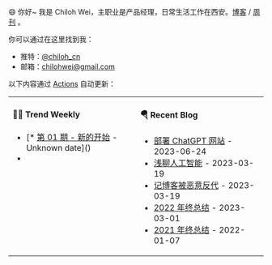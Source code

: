 😄 你好~ 我是 Chiloh Wei，主职业是产品经理，日常生活工作在西安。[博客](https://blog.chiloh.cn) / [周刊](https://weekly.chiloh.cn) 。

你可以通过在这里找到我：

- 推特：[@chiloh_cn](https://twitter.com/chiloh_cn)
- 邮箱：[chilohwei@gmail.com](mailto:chilohwei@gmail.com)

以下内容通过 [Actions](https://github.com/chilohwei/chilohwei/actions) 自动更新：

<table width="960px">
<tr>
<td valign="top" width="50%">

#### 🤾‍♂️ Trend Weekly

<!-- weekly starts -->
* [* [第 01 期 - 新的开始](https://weekly.chiloh.cn/posts/01-新的开始) - Unknown date]()
* []()
<!-- weekly ends -->

</td>
<td valign="top" width="50%">

#### 🪂 Recent Blog

<!-- blog starts -->
* <a href='https://blog.chiloh.cn/deploy-chatgpt-web.html' target='_blank'>部署 ChatGPT 网站</a> - 2023-06-24
* <a href='https://blog.chiloh.cn/talk-about-ai.html' target='_blank'>浅聊人工智能</a> - 2023-03-19
* <a href='https://blog.chiloh.cn/malicious-reverse-proxy-record.html' target='_blank'>记博客被恶意反代</a> - 2023-03-19
* <a href='https://blog.chiloh.cn/2022-end-words.html' target='_blank'>2022 年终总结</a> - 2023-03-01
* <a href='https://blog.chiloh.cn/2021-end-words.html' target='_blank'>2021 年终总结</a> - 2022-01-07
<!-- blog ends -->
</td>
</tr>
</table>